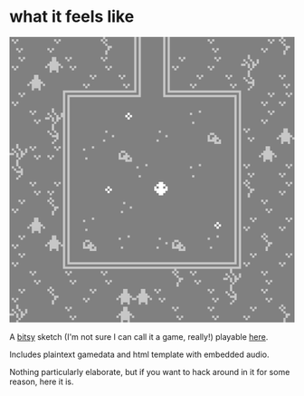 # what it feels like

![snapshot of a monochrome pixel landscape](snapshot.gif "what it feels like in here")

A [bitsy](https://ledoux.itch.io/bitsy) sketch (I'm not sure I can call it a game, really!) playable [here](https://deerful.itch.io/what-it-feels-like-in-here).

Includes plaintext gamedata and html template with embedded audio. 

Nothing particularly elaborate, but if you want to hack around in it for some reason, here it is.